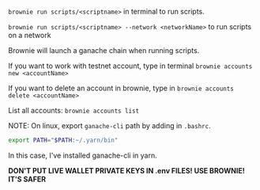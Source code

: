 `brownie run scripts/<scriptname>` in terminal to run scripts.

`brownie run scripts/<scriptname> --network <networkName>` to run scripts on a network

Brownie will launch a ganache chain when running scripts.

If you want to work with testnet account, type in terminal `brownie accounts new <accountName>`

If you want to delete an account in brownie, type in
`brownie accounts delete <accountName>`

List all accounts: `brownie accounts list`

NOTE: On linux, export `ganache-cli` path by adding in `.bashrc`.
```bash
export PATH="$PATH:~/.yarn/bin"
```
In this case, I've installed ganache-cli in yarn.

**DON'T PUT LIVE WALLET PRIVATE KEYS IN .env FILES! USE BROWNIE! IT'S SAFER**